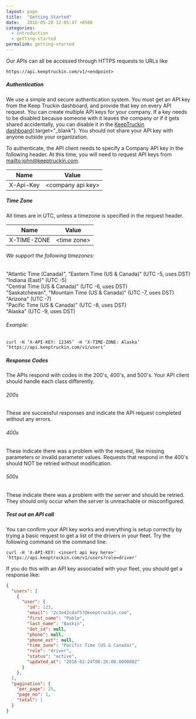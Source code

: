 ```yaml
---
layout: page
title:  "Getting Started"
date:   2016-05-20 12:05:47 +0500
categories:
  - introduction
  - getting-started
permalink: getting-started
---
```

Our APIs can all be accessed through HTTPS requests to URLs like

```
https://api.keeptruckin.com/v1/<endpoint>
```

##### <a name="authentication"></a> Authentication

We use a simple and secure authentication system. You must get an API key from the Keep Truckin dashboard, and provide that key on every API request. You can create multiple API keys for your company. If a key needs to be disabled because someone with it leaves the company or if it gets shared accidentally, you can disable it in the [KeepTruckin dashboard](https://dashboard.keeptruckin.com){:target="_blank"}. You should not share your API key with anyone outside your organization.

To authenticate, the API client needs to specify a Company API key in the following header. At this time, you will need to request API keys from <mailto:john@keeptruckin.com>.

| Name            | Value                       |
| :-------------: | :-------------------------: |
| X-Api-Key       | &#60;company api key&#62;   |

##### <a name="time-zone"></a> Time Zone

All times are in UTC, unless a timezone is specified in the request header.

| Name              | Value               |
| :---------------: | :-----------------: |
| X-TIME-ZONE       | &#60;time zone&#62; |

###### We support the following timezones:

"Atlantic Time (Canada)",  "Eastern Time (US & Canada)" (UTC -5, uses DST)
<br/> "Indiana (East)"  (UTC -5)
<br/> "Central Time (US & Canada)"  (UTC -6, uses DST)
<br/> "Saskatchewan", "Mountain Time (US & Canada)" (UTC -7, uses DST)
<br/> "Arizona" (UTC -7)
<br/> "Pacific Time (US & Canada)" (UTC -8, uses DST)
<br/> "Alaska" (UTC -9, uses DST)

###### Example:

```
curl -H ‘X-API-KEY: 12345’ -H ‘X-TIME-ZONE: Alaska’ ‘https://api.keeptruckin.com/v1/users’
```

##### <a name="response-codes"></a> Response Codes

The APIs respond with codes in the 200's, 400's, and 500's. Your API client  should handle each class differently.

###### 200s

These are successful responses and indicate the API request completed without any errors.

###### 400s

These indicate there was a problem with the request, like missing parameters or invalid parameter values. Requests that respond in the 400's should NOT be retried without modification.

###### 500s

These indicate there was a problem with the server and should be retried. They should only occur when the server is unreachable or misconfigured.

##### <a name="api-call"></a> Test out an API call

You can confirm your API key works and everything is setup correctly by trying a basic request to get a list of the drivers in your fleet. Try the following command on the command line:

```
curl -H 'X-API-KEY: <insert api key here>' 'https://api.keeptruckin.com/v1/users?role=driver'
```

If you do this with an API key associated with your fleet, you should get a response like:

```json
{
  "users": [
    {
      "user": {
        "id": 123,
        "email": "2c3e42cdaf57@keeptruckin.com",
        "first_name": "Pablo",
        "last_name": "Baskin",
        "dot_id": null,
        "phone": null,
        "phone_ext": null,
        "time_zone": "Pacific Time (US & Canada)",
        "role": "driver",
        "status": "active",
        "updated_at": "2016-02-24T06:26:00.000000Z"
      }
    },
  ],
  "pagination": {
    "per_page": 25,
    "page_no": 1,
    "total": 1
  }
}
```

